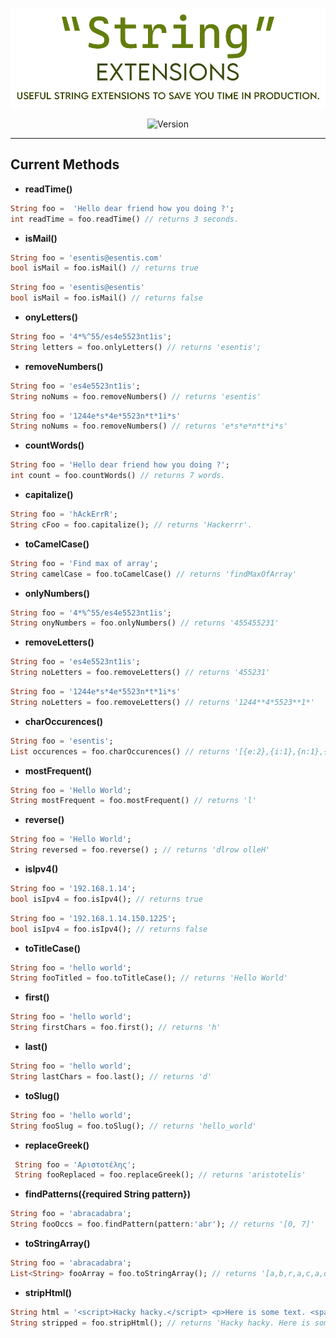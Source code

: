 <p align="center">
  <img src="string_extensions.png" height="160" alt="Feelm" /><br/>
</p>

<p align="center">
 <img src="https://img.shields.io/pub/v/string_extensions?color=637d0d&style=for-the-badge" alt="Version" /></br>
</p>

---


## Current Methods

* **readTime()**

```dart
String foo =  'Hello dear friend how you doing ?';
int readTime = foo.readTime() // returns 3 seconds.
```

* **isMail()**

```dart
String foo = 'esentis@esentis.com'
bool isMail = foo.isMail() // returns true
```

```dart
String foo = 'esentis@esentis'
bool isMail = foo.isMail() // returns false
```

* **onyLetters()**

```dart
String foo = '4*%^55/es4e5523nt1is';
String letters = foo.onlyLetters() // returns 'esentis';
```

* **removeNumbers()**

```dart
String foo = 'es4e5523nt1is';
String noNums = foo.removeNumbers() // returns 'esentis'
```

```dart
String foo = '1244e*s*4e*5523n*t*1i*s'
String noNums = foo.removeNumbers() // returns 'e*s*e*n*t*i*s'
```

* **countWords()**

```dart
String foo = 'Hello dear friend how you doing ?';
int count = foo.countWords() // returns 7 words.
```

* **capitalize()**

```dart
String foo = 'hAckErrR';
String cFoo = foo.capitalize(); // returns 'Hackerrr'.
```

* **toCamelCase()**

```dart
String foo = 'Find max of array';
String camelCase = foo.toCamelCase() // returns 'findMaxOfArray'
```

* **onlyNumbers()**

```dart
String foo = '4*%^55/es4e5523nt1is';
String onyNumbers = foo.onlyNumbers() // returns '455455231'
```

* **removeLetters()**

```dart
String foo = 'es4e5523nt1is';
String noLetters = foo.removeLetters() // returns '455231'
```

```dart
String foo = '1244e*s*4e*5523n*t*1i*s'
String noLetters = foo.removeLetters() // returns '1244**4*5523**1*'
```

* **charOccurences()**

```dart
String foo = 'esentis';
List occurences = foo.charOccurences() // returns '[{e:2},{i:1},{n:1},{s:2},]'
```

* **mostFrequent()**

```dart
String foo = 'Hello World';
String mostFrequent = foo.mostFrequent() // returns 'l'
```

* **reverse()**

```dart
String foo = 'Hello World';
String reversed = foo.reverse() ; // returns 'dlrow olleH'
```

* **isIpv4()**

```dart
String foo = '192.168.1.14';
bool isIpv4 = foo.isIpv4(); // returns true
```

```dart
String foo = '192.168.1.14.150.1225';
bool isIpv4 = foo.isIpv4(); // returns false
```

* **toTitleCase()**

```dart
String foo = 'hello world';
String fooTitled = foo.toTitleCase(); // returns 'Hello World'
 ```

* **first()**

```dart
String foo = 'hello world';
String firstChars = foo.first(); // returns 'h'
 ```

* **last()**

 ```dart
String foo = 'hello world';
String lastChars = foo.last(); // returns 'd'
```

* **toSlug()**

```dart
String foo = 'hello world';
String fooSlug = foo.toSlug(); // returns 'hello_world'
 ```

* **replaceGreek()**

```dart
 String foo = 'Αριστοτέλης';
 String fooReplaced = foo.replaceGreek(); // returns 'aristotelis'
 ```

* **findPatterns({required String pattern})**

```dart
String foo = 'abracadabra';
String fooOccs = foo.findPattern(pattern:'abr'); // returns '[0, 7]'
 ```

* **toStringArray()**

```dart
String foo = 'abracadabra';
List<String> fooArray = foo.toStringArray(); // returns '[a,b,r,a,c,a,d,a,b,r,a]'
 ```

* **stripHtml()**

```dart
String html = '<script>Hacky hacky.</script> <p>Here is some text. <span class="bold">This is bold. </span></p>';
String stripped = foo.stripHtml(); // returns 'Hacky hacky. Here is some text. This is bold.'
 ```
